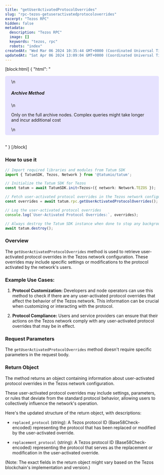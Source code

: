 ```yaml
---
title: "getUserActivatedProtocolOverrides"
slug: "rpc-tezos-getuseractivatedprotocoloverrides"
excerpt: "Tezos RPC"
hidden: false
metadata: 
  description: "Tezos RPC"
  image: []
  keywords: "tezos, rpc"
  robots: "index"
createdAt: "Wed Mar 06 2024 10:35:44 GMT+0000 (Coordinated Universal Time)"
updatedAt: "Sat Apr 06 2024 13:09:04 GMT+0000 (Coordinated Universal Time)"
---
```

[block:html]
{
  "html": "<div style="padding: 10px 20px; border-radius: 5px; background-color: #e6e2ff; margin: 0 0 30px 0;">\n  <h5>Archive Method</h5>\n  <p>Only on the full archive nodes. Complex queries might take longer and incur additional cost</p>\n</div>"
}
[/block]


### How to use it

```typescript
// Import required libraries and modules from Tatum SDK
import { TatumSDK, Tezos, Network } from '@tatumio/tatum';

// Initialize the Tatum SDK for Tezos
const tatum = await TatumSDK.init<Tezos>({ network: Network.TEZOS });

// Fetch user-activated protocol overrides in the Tezos network configuration
const overrides = await tatum.rpc.getUserActivatedProtocolOverrides();

// Log the user-activated protocol overrides
console.log(`User-Activated Protocol Overrides:`, overrides);

// Always destroy the Tatum SDK instance when done to stop any background processes
await tatum.destroy();
```

### Overview

The `getUserActivatedProtocolOverrides` method is used to retrieve user-activated protocol overrides in the Tezos network configuration. These overrides may include specific settings or modifications to the protocol activated by the network's users.

### Example Use Cases:

1. **Protocol Customization:** Developers and node operators can use this method to check if there are any user-activated protocol overrides that affect the behavior of the Tezos network. This information can be crucial when customizing or interacting with the protocol.

2. **Protocol Compliance:** Users and service providers can ensure that their actions on the Tezos network comply with any user-activated protocol overrides that may be in effect.

### Request Parameters

The `getUserActivatedProtocolOverrides` method doesn't require specific parameters in the request body.

### Return Object

The method returns an object containing information about user-activated protocol overrides in the Tezos network configuration. 

These user-activated protocol overrides may include settings, parameters, or rules that deviate from the standard protocol behavior, allowing users to collectively influence the network's operation.

Here's the updated structure of the return object, with descriptions:

- `replaced_protocol` (string): A Tezos protocol ID (Base58Check-encoded) representing the protocol that has been replaced or modified by the user-activated override.

- `replacement_protocol` (string): A Tezos protocol ID (Base58Check-encoded) representing the protocol that serves as the replacement or modification in the user-activated override.

(Note: The exact fields in the return object might vary based on the Tezos blockchain's implementation and version.)
